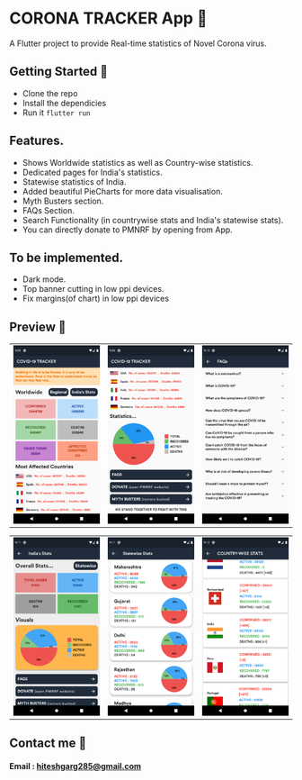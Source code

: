 # CORONA TRACKER App 🦠

A Flutter project to provide Real-time statistics of Novel Corona virus.

## Getting Started 🚀

- Clone the repo
- Install the dependicies
- Run it `flutter run`

## Features.

- Shows Worldwide statistics as well as Country-wise statistics.
- Dedicated pages for India's statistics.
- Statewise statistics of India.
- Added beautiful PieCharts for more data visualisation.
- Myth Busters section.
- FAQs Section.
- Search Functionality (in countrywise stats and India's statewise stats).
- You can directly donate to PMNRF by opening from App.

## To be implemented.

- Dark mode.
- Top banner cutting in low ppi devices.
- Fix margins(of chart) in low ppi devices

## Preview 📸

|                                           |                                           |                                           |
| ----------------------------------------- | ----------------------------------------- | ----------------------------------------- |
| <img src="Screenshots/1.png" width="400"> | <img src="Screenshots/2.png" width="400"> | <img src="Screenshots/3.png" width="400"> |

|                                           |                                           |                                           |
| ----------------------------------------- | ----------------------------------------- | ----------------------------------------- |
| <img src="Screenshots/4.png" width="400"> | <img src="Screenshots/5.png" width="400"> | <img src="Screenshots/6.png" width="400"> |

## Contact me 📧

#### Email : hiteshgarg285@gmail.com
